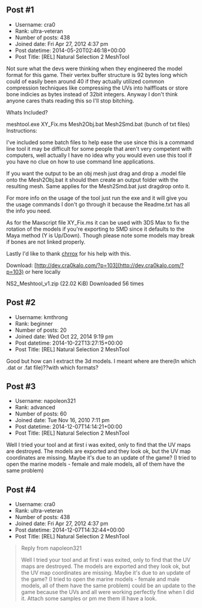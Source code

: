 ## Post #1
- Username: cra0
- Rank: ultra-veteran
- Number of posts: 438
- Joined date: Fri Apr 27, 2012 4:37 pm
- Post datetime: 2014-05-20T02:46:18+00:00
- Post Title: [REL] Natural Selection 2 MeshTool

Not sure what the devs were thinking when they engineered the model format for this game. Their vertex buffer structure is 92 bytes long which could of easily been around 40 if they actually utilized common compression techniques like compressing the UVs into halffloats or store bone indicies as bytes instead of 32bit integers. Anyway I don't think anyone cares thats reading this so I'll stop bitching.


Whats Included?

meshtool.exe
XY_Fix.ms
Mesh2Obj.bat
Mesh2Smd.bat
(bunch of txt files)
Instructions:

I've included some batch files to help ease the use since this is a command line tool it may be difficult for some people that aren't very competent with computers, well actually I have no idea why you would even use this tool if you have no clue on how to use command line applications.

If you want the output to be an obj mesh just drag and drop a .model file onto the Mesh2Obj.bat it should then create an output folder with the resulting mesh. Same applies for the Mesh2Smd.bat just dragdrop onto it.

For more info on the usage of the tool just run the exe and it will give you the usage commands I don't go through it because the Readme.txt has all the info you need.

As for the Maxscript file XY_Fix.ms it can be used with 3DS Max to fix the rotation of the models if you're exporting to SMD since it defaults to the Maya method (Y is Up/Down). Though please note some models may break if bones are not linked properly.

Lastly I'd like to thank [chrrox](http://forum.xentax.com/memberlist.php?mode=viewprofile&u=4722) for his help with this.



Download:
[http://dev.cra0kalo.com/?p=103](http://dev.cra0kalo.com/?p=103)
or here locally


 NS2_Meshtool_v1.zip
(22.02 KiB) Downloaded 56 times
## Post #2
- Username: kmthrong
- Rank: beginner
- Number of posts: 20
- Joined date: Wed Oct 22, 2014 9:19 pm
- Post datetime: 2014-10-22T13:27:15+00:00
- Post Title: [REL] Natural Selection 2 MeshTool

Good but how can I extract the 3d models. I meant where are there(In which .dat or .fat file)??with which formats?
## Post #3
- Username: napoleon321
- Rank: advanced
- Number of posts: 60
- Joined date: Tue Nov 16, 2010 7:11 pm
- Post datetime: 2014-12-07T14:14:21+00:00
- Post Title: [REL] Natural Selection 2 MeshTool

Well I tried your tool and at first i was exited, only to find that the UV maps are destroyed. The models are exported and they look ok, but the UV map coordinates are missing. Maybe it's due to an update of the game? (I tried to open the marine models - female and male models, all of them have the same problem)
## Post #4
- Username: cra0
- Rank: ultra-veteran
- Number of posts: 438
- Joined date: Fri Apr 27, 2012 4:37 pm
- Post datetime: 2014-12-07T14:32:44+00:00
- Post Title: [REL] Natural Selection 2 MeshTool

> Reply from napoleon321
>
> Well I tried your tool and at first i was exited, only to find that the UV maps are destroyed. The models are exported and they look ok, but the UV map coordinates are missing. Maybe it's due to an update of the game? (I tried to open the marine models - female and male models, all of them have the same problem)
could be an update to the game because the UVs and all were working perfectly fine when I did it. Attach some samples or pm me them ill have a look.
